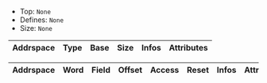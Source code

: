 * Top:     `None`
* Defines: `None`
* Size:    `None`

| Addrspace | Type | Base | Size | Infos | Attributes |
| --------- | ---- | ---- | ---- | ----- | ---------- |


| Addrspace | Word | Field | Offset | Access | Reset | Infos | Attributes |
| --------- | ---- | ----- | ------ | ------ | ----- | ----- | ---------- |
